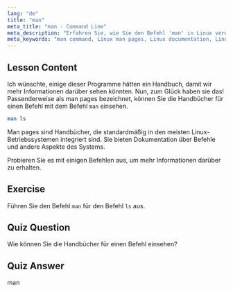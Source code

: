 ```yaml
---
lang: "de"
title: "man"
meta_title: "man - Command Line"
meta_description: "Erfahren Sie, wie Sie den Befehl 'man' in Linux verwenden, um auf Befehls-Handbücher zuzugreifen. Entdecken Sie essentielle Linux-Dokumentation für Anfänger und verbessern Sie Ihre Kommandozeilen-Fähigkeiten."
meta_keywords: "man command, Linux man pages, Linux documentation, Linux tutorial, command line guide, beginner Linux"
---
```


## Lesson Content

Ich wünschte, einige dieser Programme hätten ein Handbuch, damit wir mehr Informationen darüber sehen könnten. Nun, zum Glück haben sie das! Passenderweise als man pages bezeichnet, können Sie die Handbücher für einen Befehl mit dem Befehl `man` einsehen.

```bash
man ls
```

Man pages sind Handbücher, die standardmäßig in den meisten Linux-Betriebssystemen integriert sind. Sie bieten Dokumentation über Befehle und andere Aspekte des Systems.

Probieren Sie es mit einigen Befehlen aus, um mehr Informationen darüber zu erhalten.

## Exercise

Führen Sie den Befehl `man` für den Befehl `ls` aus.

## Quiz Question

Wie können Sie die Handbücher für einen Befehl einsehen?

## Quiz Answer

man
